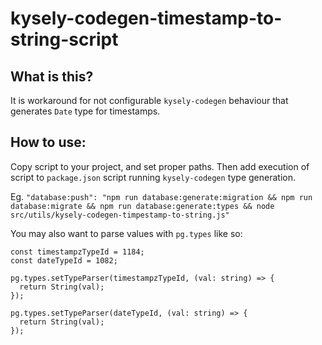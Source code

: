 # kysely-codegen-timestamp-to-string-script

## What is this?
It is workaround for not configurable `kysely-codegen` behaviour that generates `Date` type for timestamps.

## How to use:
Copy script to your project, and set proper paths. Then add execution of script to `package.json` script running `kysely-codegen` type generation. 

Eg. `"database:push": "npm run database:generate:migration && npm run database:migrate && npm run database:generate:types && node src/utils/kysely-codegen-timpestamp-to-string.js"`

You may also want to parse values with `pg.types` like so:
```
const timestampzTypeId = 1184;
const dateTypeId = 1082;

pg.types.setTypeParser(timestampzTypeId, (val: string) => {
  return String(val);
});

pg.types.setTypeParser(dateTypeId, (val: string) => {
  return String(val);
});
```

